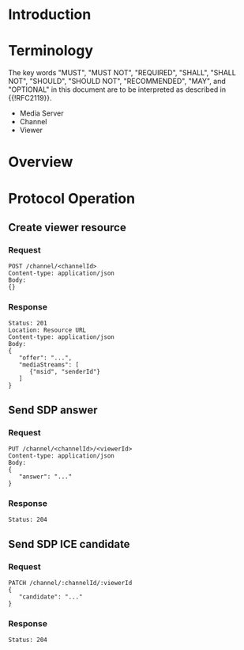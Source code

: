 # Introduction


# Terminology

The key words "MUST", "MUST NOT", "REQUIRED", "SHALL", "SHALL NOT", "SHOULD", "SHOULD NOT", "RECOMMENDED", "MAY", and "OPTIONAL" in this document are to be interpreted as described in {{!RFC2119}}.

- Media Server
- Channel
- Viewer


# Overview



# Protocol Operation

## Create viewer resource

### Request
~~~
POST /channel/<channelId>
Content-type: application/json
Body:
{}
~~~

### Response
~~~
Status: 201
Location: Resource URL
Content-type: application/json
Body:
{
   "offer": "...",
   "mediaStreams": [
      {"msid", "senderId"}
   ]
}
~~~

## Send SDP answer

### Request
~~~
PUT /channel/<channelId>/<viewerId>
Content-type: application/json
Body:
{
   "answer": "..."
}
~~~

### Response
~~~
Status: 204
~~~

## Send SDP ICE candidate

### Request
~~~
PATCH /channel/:channelId/:viewerId
{
   "candidate": "..."
}
~~~

### Response
~~~
Status: 204
~~~
